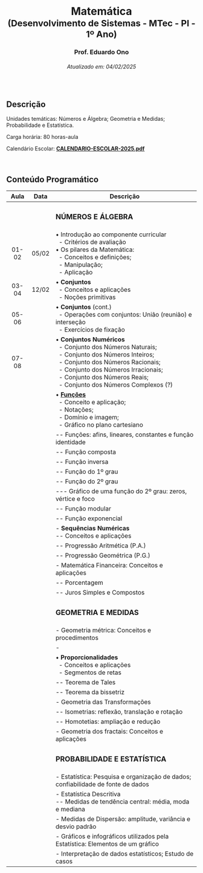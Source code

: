 &nbsp;

<h1 align="center">Matemática<br><sub>(Desenvolvimento de Sistemas - MTec - PI - 1º Ano)</sub></h1>
<h3 align="center">Prof. Eduardo Ono</h3>
<h6 align="center">Atualizado em: 04/02/2025</h6>

&nbsp;

## Descrição

Unidades temáticas: Números e Álgebra; Geometria e Medidas; Probabilidade e Estatística.

Carga horária: 80 horas-aula

Calendário Escolar: [__CALENDARIO-ESCOLAR-2025.pdf__](https://etecpirassununga.com.br/wp-content/uploads/2025/01/CALENDARIO-ESCOLAR-2025.pdf)

&nbsp;

## Conteúdo Programático

| Aula  | Data  | Descrição |
|  :-:  |  :-:  | --- |
|       |       | <h3>NÚMEROS E ÁLGEBRA</h3> |
| 01-02 | 05/02 | &bull; Introdução ao componente curricular<br>&nbsp; - Critérios de avaliação<br>&bull; Os pilares da Matemática:<br>&nbsp; - Conceitos e definições;<br>&nbsp; - Manipulação;<br>&nbsp; - Aplicação |
| 03-04 | 12/02 | &bull; __Conjuntos__<br>&nbsp; - Conceitos e aplicações<br>&nbsp; - Noções primitivas |
| 05-06 |       | &bull; __Conjuntos__ (cont.)<br>&nbsp; - Operações com conjuntos: União (reunião) e interseção<br>&nbsp; - Exercícios de fixação |
| 07-08 |      | &bull; __Conjuntos Numéricos__<br>&nbsp; - Conjunto dos Números Naturais;<br>&nbsp; - Conjunto dos Números Inteiros;<br>&nbsp; - Conjunto dos Números Racionais;<br>&nbsp; - Conjunto dos Números Irracionais;<br>&nbsp; - Conjunto dos Números Reais;<br>&nbsp; - Conjunto dos Números Complexos (?) |
|    |      | &bull; [__Funções__]<br>&nbsp; - Conceito e aplicação;<br>&nbsp; - Notações;<br>&nbsp; - Domínio e imagem;<br>&nbsp; - Gráfico no plano cartesiano |
|    |      | -- Funções: afins, lineares, constantes e função identidade |
|    |      | -- Função composta |
|      |      | -- Função inversa |
|    |      | -- Função do 1º grau |
|    |      | -- Função do 2º grau |
|      |      | --- Gráfico de uma função do 2º grau: zeros, vértice e foco |
|    |      | -- Função modular |
|    |      | -- Função exponencial |
|    |      | - __Sequências Numéricas__<br>-- Conceitos e aplicações |
|    |      | -- Progressão Aritmética (P.A.) |
|    |      | -- Progressão Geométrica (P.G.) |
|    |      | - Matemática Financeira: Conceitos e aplicações |
|    |      | -- Porcentagem |
|    |      | -- Juros Simples e Compostos |
|      |      | <h3>GEOMETRIA E MEDIDAS</h3> |
|    |      | - Geometria métrica: Conceitos e procedimentos |
|    |      | - |
|    |      | &bull; __Proporcionalidades__<br>&nbsp; - Conceitos e aplicações<br>&nbsp; - Segmentos de retas |
|    |      | -- Teorema de Tales |
|    |      | -- Teorema da bissetriz |
|    |      | - Geometria das Transformações |
|    |      | -- Isometrias: reflexão, translação e rotação |
|    |      | -- Homotetias: ampliação e redução |
|    |      | - Geometria dos fractais: Conceitos e aplicações |
|    |      | <h3>PROBABILIDADE E ESTATÍSTICA</h3> |
|    |      | - Estatística: Pesquisa e organização de dados; confiabilidade de fonte de dados |
|    |      | - Estatística Descritiva<br>-- Medidas de tendência central: média, moda e mediana |
|    |      | - Medidas de Dispersão: amplitude, variância e desvio padrão |
|    |      | - Gráficos e infográficos utilizados pela Estatística: Elementos de um gráfico |
|    |      | - Interpretação de dados estatísticos; Estudo de casos |

[__Funções__]: https://github.com/eduardo-ono/Fundamentos-de-Matematica/tree/main/conteudo/03-funcoes
&nbsp;

